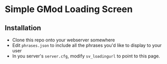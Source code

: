 # Simple GMod Loading Screen

## Installation

* Clone this repo onto your webserver somewhere 
* Edit `phrases.json` to include all the phrases you'd like to display to your user
* In you server's `server.cfg`, modify `sv_loadingurl` to point to this page.

